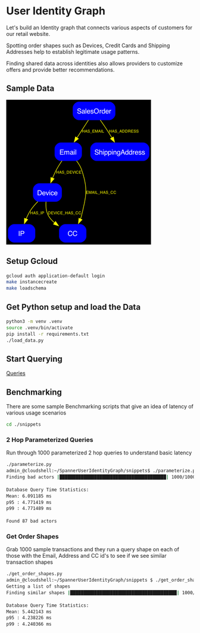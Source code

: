 # User Identity Graph

Let's build an Identity graph that connects various aspects of customers for our retail website.

Spotting order shapes such as Devices, Credit Cards and Shipping Addresses help to establish legitimate usage patterns.

Finding shared data across identities also allows providers to customize offers and provide better recommendations. 

## Sample Data
![map](./docs/graph.png)


## Setup Gcloud 

```bash
gcloud auth application-default login
make instancecreate
make loadschema
```


## Get Python setup and load the Data

```bash
python3 -m venv .venv
source .venv/bin/activate
pip install -r requirements.txt
./load_data.py
```

## Start Querying

[Queries](./SampleQueries.md)

## Benchmarking

There are some sample Benchmarking scripts that give an idea of latency of various usage scenarios

```bash
cd ./snippets
```


### 2 Hop Parameterized Queries

Run through 1000 parameterized 2 hop queries to understand basic latency

```bash
./parameterize.py
admin_@cloudshell:~/SpannerUserIdentityGraph/snippets$ ./parameterize.py 
Finding bad actors |████████████████████████████████████████| 1000/1000 [100%] in 6.2s (162.45/s) 

Database Query Time Statistics:
Mean: 6.091185 ms
p95 : 4.771419 ms
p99 : 4.771489 ms

Found 87 bad actors
```

### Get Order Shapes

Grab 1000 sample transactions and they run a query shape on each of those with the Email, Address and CC id's to see if we see similar transaction shapes

```bash
./get_order_shapes.py
admin_@cloudshell:~/SpannerUserIdentityGraph/snippets $ ./get_order_shapes.py 
Getting a list of shapes
Finding similar shapes |████████████████████████████████████████| 1000/1000 [100%] in 5.5s (181.70/s) 

Database Query Time Statistics:
Mean: 5.442143 ms
p95 : 4.238226 ms
p99 : 4.240366 ms
```
